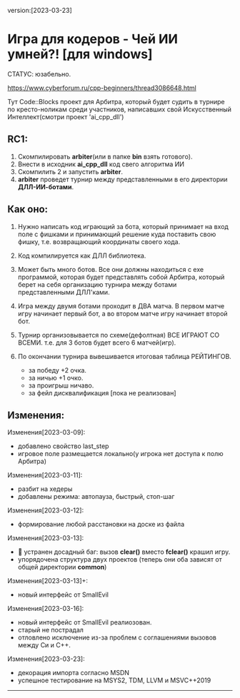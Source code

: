 version:[2023-03-23]
# Игра для кодеров - Чей ИИ умней?! [для windows]

 СТАТУС:  юзабельно.
 
 https://www.cyberforum.ru/cpp-beginners/thread3086648.html
 
 Тут Code::Blocks проект
 для Арбитра, который будет судить в турнире по кресто-ноликам среди участников,
 написавших свой Искусственный Интеллект(смотри проект 'ai_cpp_dll')
     
 ## RC1:
 1. Скомпилировать **arbiter**(или в папке **bin** взять готового).
 2. Внести в исходник **ai_cpp_dll** код свего алгоритма ИИ
 3. Скомпилить 2 и запустить **arbiter**.
 4. **arbiter** проведет турнир между представленными в его директории **ДЛЛ-ИИ-ботами**.
    
## Как оно:

1. Нужно написать код играющий за бота, который принимает на вход поле с фишками
 и принимающий решение куда поставить свою фишку, т.е. возвращающий координаты
 своего хода.
 
2. Код компилируется как ДЛЛ библиотека.
 
3. Может быть много ботов. Все они должны находиться с exe программой,
 которая будет представлять собой Арбитра, который берет на себя организацию 
 турнира между ботами представленными ДЛЛ'ками.
 
4. Игра между двумя ботами проходит в ДВА матча.
 В первом матче игру начинает первый бот, а во втором матче игру начинает второй бот.
 
5. Турнир организовывается по схеме(дефолтная) ВСЕ ИГРАЮТ СО ВСЕМИ.
 т.е. для 3 ботов будет всего 6 матчей(игр).
 
6. По окончании турнира вывешивается итоговая таблица РЕЙТИНГОВ. 
   - за победу +2 очка.
   - за ничью +1 очко.
   - за проигрыш ничаво.
   - за фейл  дисквалификация [пока не реализован]

 
## Изменения:
 
Изменения[2023-03-09]:
+ добавлено свойство last_step
+ игровое поле размещается локально(у игрока нет доступа к полю Арбитра)

Изменения[2023-03-11]:
+ разбит на хедеры
+ добавлены режима: автопауза, быстрый, стоп-шаг

Изменения[2023-03-12]:
+ формирование любой расстановки на доске из файла

Изменения[2023-03-13]:
+ :lady_beetle: устранен досадный баг: вызов **clear()** вместо **fclear()** крашил игру.
+ упорядочена структура двух проектов
  (теперь они оба зависят от общей директории **common**)
  
Изменения[2023-03-13]+:
+ новый интерфейс от SmallEvil

Изменения[2023-03-16]:
+ новый интерфейс от SmallEvil реалиозован.
+ старый не пострадал
+ отловлено исключение из-за проблем с соглашениями вызовов между Си и С++.

Изменения[2023-03-23]:
+ декорация импорта согласно MSDN
+ успешное тестирование на MSYS2, TDM, LLVM и MSVC++2019
____
 